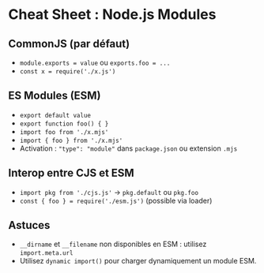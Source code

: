 # Cheat Sheet : Node.js Modules

## CommonJS (par défaut)
- `module.exports = value` ou `exports.foo = ...`
- `const x = require('./x.js')`

## ES Modules (ESM)
- `export default value`
- `export function foo() { }`
- `import foo from './x.mjs'`
- `import { foo } from './x.mjs'`
- Activation : `"type": "module"` dans `package.json` ou extension `.mjs`

## Interop entre CJS et ESM
- `import pkg from './cjs.js'` → `pkg.default` ou `pkg.foo`
- `const { foo } = require('./esm.js')` (possible via loader)

## Astuces
- `__dirname` et `__filename` non disponibles en ESM : utilisez `import.meta.url`
- Utilisez `dynamic import()` pour charger dynamiquement un module ESM.
